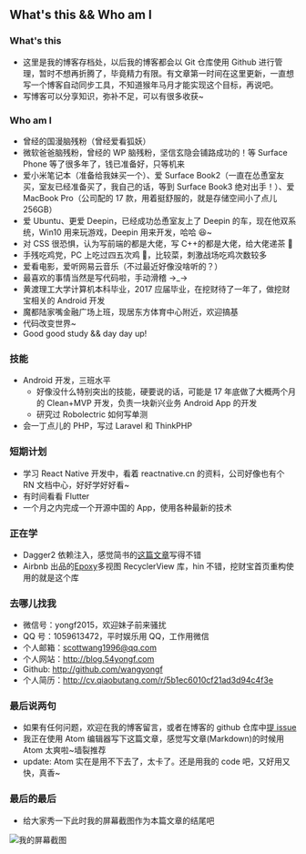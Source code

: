 ## What's this && Who am I

### What's this

- 这里是我的博客存档处，以后我的博客都会以 Git 仓库使用 Github 进行管理，暂时不想再折腾了，毕竟精力有限。有文章第一时间在这里更新，一直想写一个博客自动同步工具，不知道猴年马月才能实现这个目标，再说吧。
- 写博客可以分享知识，弥补不足，可以有很多收获~

### Who am I

- 曾经的国漫脑残粉（曾经爱看狐妖）
- 微软爸爸脑残粉，曾经的 WP 脑残粉，坚信玄隐会铺路成功的！等 Surface Phone 等了很多年了，钱已准备好，只等机来
- 爱小米笔记本（准备给我妹买一个）、爱 Surface Book2（一直在怂恿室友买，室友已经准备买了，我自己的话，等到 Surface Book3 绝对出手！）、爱 MacBook Pro（公司配的 17 款，用着挺舒服的，就是存储空间小了点儿 256GB）
- 爱 Ubuntu、更爱 Deepin，已经成功怂恿室友上了 Deepin 的车，现在他双系统，Win10 用来玩游戏，Deepin 用来开发，哈哈 😆~
- 对 CSS 很恐惧，认为写前端的都是大佬，写 C++的都是大佬，给大佬递茶 🍵
- 手残吃鸡党，PC 上吃过四五次鸡 🐔，比较菜，刺激战场吃鸡次数较多
- 爱看电影，爱听网易云音乐（不过最近好像没啥听的？）
- 最喜欢的事情当然是写代码啦，手动滑稽 →_→
- 黄渡理工大学计算机本科毕业，2017 应届毕业，在挖财待了一年了，做挖财宝相关的 Android 开发
- 魔都陆家嘴金融广场上班，现居东方体育中心附近，欢迎搞基
- 代码改变世界~
- Good good study && day day up!

### 技能

- Android 开发，三班水平
  - 好像没什么特别突出的技能，硬要说的话，可能是 17 年底做了大概两个月的 Clean+MVP 开发，负责一块新兴业务 Android App 的开发
  - 研究过 Robolectric 如何写单测
- 会一丁点儿的 PHP，写过 Laravel 和 ThinkPHP

### 短期计划

- 学习 React Native 开发中，看着 reactnative.cn 的资料，公司好像也有个 RN 文档中心，好好学好好看~
- 有时间看看 Flutter
- 一个月之内完成一个开源中国的 App，使用各种最新的技术

### 正在学

- Dagger2 依赖注入，感觉简书的[这篇文章](https://www.jianshu.com/p/22c397354997)写得不错
- Airbnb 出品的[Epoxy](https://github.com/airbnb/epoxy)多视图 RecyclerView 库，hin 不错，挖财宝首页重构使用的就是这个库

### 去哪儿找我

- 微信号：yongf2015，欢迎妹子前来骚扰
- QQ 号：1059613472，平时娱乐用 QQ，工作用微信
- 个人邮箱：scottwang1996@qq.com
- 个人网站：http://blog.54yongf.com
- Github: http://github.com/wangyongf
- 个人简历：http://cv.qiaobutang.com/r/5b1ec6010cf21ad3d94c4f3e

### 最后说两句

- 如果有任何问题，欢迎在我的博客留言，或者在博客的 github 仓库中[提 issue](https://github.com/wangyongf/blog-mds/issues/new)
- 我正在使用 Atom 编辑器写下这篇文章，感觉写文章(Markdown)的时候用 Atom 太爽啦~墙裂推荐
- update: Atom 实在是用不下去了，太卡了。还是用我的 code 吧，又好用又快，真香~

### 最后的最后

- 给大家秀一下此时我的屏幕截图作为本篇文章的结尾吧

![我的屏幕截图](http://7xo5vs.com1.z0.glb.clouddn.com/blog-mds/%E6%88%91%E7%9A%84%E5%B1%8F%E5%B9%95%E6%88%AA%E5%9B%BE.png)
